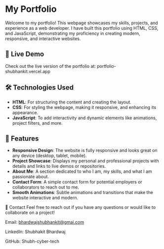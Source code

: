 # My Portfolio

Welcome to my portfolio! This webpage showcases my skills, projects, and experience as a web developer. I have built this portfolio using HTML, CSS, and JavaScript, demonstrating my proficiency in creating modern, responsive, and interactive websites.

## 🚀 Live Demo
Check out the live version of the portfolio at: portfolio-shubhankit.vercel.app


## 🛠️ Technologies Used

- **HTML**: For structuring the content and creating the layout.
- **CSS**: For styling the webpage, making it responsive, and enhancing its appearance.
- **JavaScript**: To add interactivity and dynamic elements like animations, project filters, and more.

## 📂 Features

- **Responsive Design**: The website is fully responsive and looks great on any device (desktop, tablet, mobile).
- **Project Showcase**: Displays my personal and professional projects with details and links to live demos or repositories.
- **About Me**: A section dedicated to who I am, my skills, and what I am passionate about.
- **Contact Form**: A simple contact form for potential employers or collaborators to reach out to me.
- **Smooth Animations**: Subtle animations and transitions that make the website interactive and modern.

💬 Contact
Feel free to reach out if you have any questions or would like to collaborate on a project!

Email: bhardwajshubhankit@gmai.com

LinkedIn: Shubhakit Bhardwaj

GitHub: Shubh-cyber-tech
